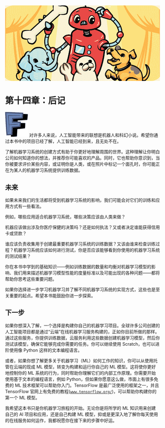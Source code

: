 ![](img/chapterart.png)

# 第十四章：后记

![Alphabet-F](img/Alphabet-F.png) 对许多人来说，人工智能带来的联想是机器人和科幻小说。希望你通过本书中的项目已经了解，人工智能已经到来，且无处不在。

了解机器学习系统的创建方式有助于你更好地理解周围的世界。这种理解让你明白公司如何知道你的想法，并推荐你可能喜欢的产品。同时，它也帮助你意识到，当你被要求评价某些内容，或证明你是人类，或在照片中标记一个面孔时，你可能正在为某人的机器学习系统提供训练数据。

## 未来

如果未来我们的生活都将受到机器学习系统的影响，我们可能会对它们的训练和应用方式有一些看法。

例如，哪些应用适合机器学习系统，哪些决策应该由人类来做？

机器应该做出涉及你医疗保健的决策吗？还是如何执法？又或者决定谁能获得信用卡或贷款？

谁应该负责收集用于创建最重要机器学习系统的训练数据？又该由谁来检查训练过程？机器学习系统应该如何进行测试，你是否应该能够看到你使用的机器学习系统的测试结果？

你在本书中学到的基础知识——例如训练数据的数量和均衡对机器学习模型的影响、我们用来描述机器学习模型性能的度量标准以及可能出现的各种问题——都将帮助你思考这些重要问题。

如果你选择进一步学习机器学习并了解不同机器学习系统的实现方式，这些也是至关重要的起点。希望本书能鼓励你进一步探索。

## 下一步

如果你想深入了解，一个选择是构建你自己的机器学习项目。全球许多公司创建的人工智能项目都是通过“云端”在线机器学习服务构建的，正如你目前所做的那样。通过这些服务，你提供训练数据，云服务利用这些数据创建机器学习模型，然后你测试该模型，确保它能够完成你需要的任务。你可以继续使用 Scratch，也可以进阶使用像 Python 这样的文本编程语言。

或者，如果你想了解更多关于机器学习（ML）如何工作的知识，你可以从使用托管在云端的现成 ML 模型，转变为构建和运行你自己的 ML 模型。这将使你更好地控制你的 ML 系统的行为，同时帮助你理解它们的内部工作原理。你需要开始使用基于文本的编程语言，例如 Python，但如果你愿意这么做，市面上有很多免费的 ML 技术框架可以帮助你入门。TensorFlow 是最广泛使用的框架之一，并且 TensorFlow 官网上有免费的教程([`www.tensorflow.org/`](https://www.tensorflow.org/))，可以帮助你构建你的第一个 ML 模型。

我希望这本书只是你机器学习旅程的开始。无论你是将所学的 ML 知识用来创建自己的 AI 项目和应用，还是自己构建 ML 模型，抑或是更深入地了解你每天使用的在线服务如何运作，我都祝愿你在接下来的步骤中好运。
